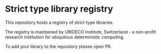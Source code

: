 # Strict type library registry

This repository hosts a registry of strict type libraries.

The registry is maintained by UBIDECO Institute, Switzerland - a non-profit
research institution for ubiquitous deterministic computing.

To add your library to the repository please open PR.
